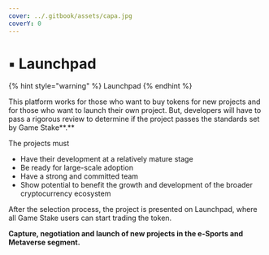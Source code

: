 ```yaml
---
cover: ../.gitbook/assets/capa.jpg
coverY: 0
---
```


# ▪ Launchpad

{% hint style="warning" %}
Launchpad
{% endhint %}

This platform works for those who want to buy tokens for new projects and for those who want to launch their own project. But, developers will have to pass a rigorous review to determine if the project passes the standards set by Game Stake**.**

The projects must

* Have their development at a relatively mature stage
* Be ready for large-scale adoption
* Have a strong and committed team
* Show potential to benefit the growth and development of the broader cryptocurrency ecosystem

After the selection process, the project is presented on Launchpad, where all Game Stake users can start trading the token.

**Capture, negotiation and launch of new projects in the e-Sports and Metaverse segment.**
